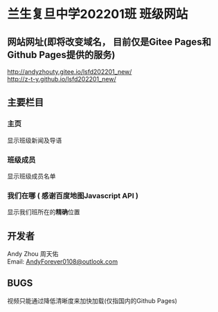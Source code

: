 # 兰生复旦中学202201班 班级网站
## 网站网址(即将改变域名， 目前仅是Gitee Pages和Github Pages提供的服务)
http://andyzhouty.gitee.io/lsfd202201_new/<br>
http://z-t-y.github.io/lsfd202201_new/

## 主要栏目
### 主页
显示班级新闻及导语

### 班级成员
显示班级成员名单

### 我们在哪 ( 感谢百度地图Javascript API )
显示我们班所在的<strong>精确</strong>位置

## 开发者
Andy Zhou 周天佑<br>
Email: AndyForever0108@outlook.com

## BUGS
视频只能通过降低清晰度来加快加载(仅指国内的Github Pages)